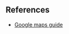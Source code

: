 ## References

- [Google maps guide](https://sanderknape.com/2017/07/integrating-reactjs-google-maps-widget/)
